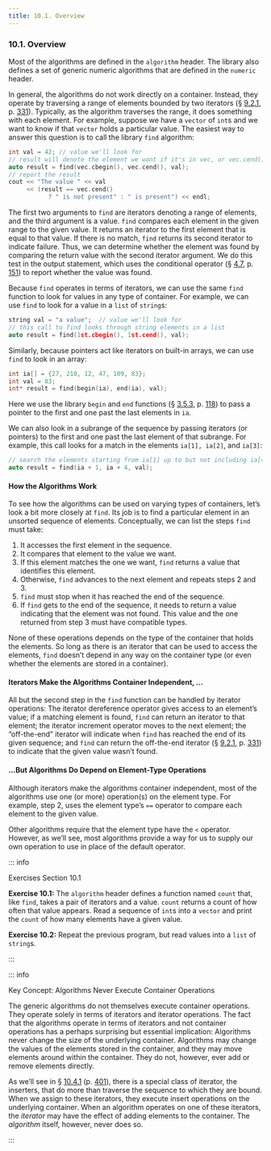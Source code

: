 ```yaml
---
title: 10.1. Overview
---
```


<h3 id="filepos2458324">10.1. Overview</h3>
<Badge type="info" text="Fundamental" />
<p>Most of the algorithms are defined in the <code>algorithm</code> header. The library also defines a set of generic numeric algorithms that are defined in the <code>numeric</code> header.</p>
<p>In general, the algorithms do not work directly on a container. Instead, they operate by traversing a range of elements bounded by two iterators (§ <a href="090-9.2._container_library_overview.html#filepos2196283">9.2.1</a>, p. <a href="090-9.2._container_library_overview.html#filepos2196283">331</a>). Typically, as the algorithm traverses the range, it does something with each element. For example, suppose we have a <code>vector</code> of <code>int</code>s and we want to know if that <code>vector</code> holds a particular value. The easiest way to answer this question is to call the library <code>find</code> algorithm:</p>

```c++
int val = 42; // value we'll look for
// result will denote the element we want if it's in vec, or vec.cend() if not
auto result = find(vec.cbegin(), vec.cend(), val);
// report the result
cout << "The value " << val
     << (result == vec.cend()
           ? " is not present" : " is present") << endl;
```

<p>The first two arguments to <code>find</code> are iterators denoting a range of elements, and the third argument is a value. <code>find</code> compares each element in the given range to the given value. It returns an iterator to the first element that is equal to that value. If there is no match, <code>find</code> returns its second iterator to indicate failure. Thus, we can determine whether the element was found by comparing the return value with the second iterator argument. We do this test in the output statement, which uses the conditional operator (§ <a href="045-4.7._the_conditional_operator.html#filepos1107527">4.7</a>, p. <a href="045-4.7._the_conditional_operator.html#filepos1107527">151</a>) to report whether the value was found.</p>
<p>Because <code>find</code> operates in terms of iterators, we can use the same <code>find</code> function to look for values in any type of container. For example, we can use <code>find</code> to look for a value in a <code>list</code> of <code>string</code>s:</p>

```c++
string val = "a value";  // value we'll look for
// this call to find looks through string elements in a list
auto result = find(1st.cbegin(), 1st.cend(), val);
```

<p>Similarly, because pointers act like iterators on built-in arrays, we can use <code>find</code> to look in an array:</p>
<p><a id="filepos2463522"></a></p>

```c++
int ia[] = {27, 210, 12, 47, 109, 83};
int val = 83;
int* result = find(begin(ia), end(ia), val);
```

<p>Here we use the library <code>begin</code> and <code>end</code> functions (§ <a href="034-3.5._arrays.html#filepos881970">3.5.3</a>, p. <a href="034-3.5._arrays.html#filepos881970">118</a>) to pass a pointer to the first and one past the last elements in <code>ia</code>.</p>
<p>We can also look in a subrange of the sequence by passing iterators (or pointers) to the first and one past the last element of that subrange. For example, this call looks for a match in the elements <code>ia[1], ia[2]</code>, and <code>ia[3]</code>:</p>

```c++
// search the elements starting from ia[1] up to but not including ia[4]
auto result = find(ia + 1, ia + 4, val);
```

<h4>How the Algorithms Work</h4>
<p>To see how the algorithms can be used on varying types of containers, let’s look a bit more closely at <code>find</code>. Its job is to find a particular element in an unsorted sequence of elements. Conceptually, we can list the steps <code>find</code> must take:</p>
<ol>
    <li>It accesses the first element in the sequence.</li>
    <li>It compares that element to the value we want.</li>
    <li>If this element matches the one we want, <code>find</code> returns a value that identifies this element.</li>
    <li>Otherwise, <code>find</code> advances to the next element and repeats steps 2 and 3.</li>
    <li><code>find</code> must stop when it has reached the end of the sequence.</li>
    <li>If <code>find</code> gets to the end of the sequence, it needs to return a value indicating that the element was not found. This value and the one returned from step 3 must have compatible types.</li>
</ol>
<p>None of these operations depends on the type of the container that holds the elements. So long as there is an iterator that can be used to access the elements, <code>find</code> doesn’t depend in any way on the container type (or even whether the elements are stored in a container).</p>
<h4>Iterators Make the Algorithms Container Independent, ...</h4>
<p>All but the second step in the <code>find</code> function can be handled by iterator operations: The iterator dereference operator gives access to an element’s value; if a matching element is found, <code>find</code> can return an iterator to that element; the iterator increment operator moves to the next element; the “off-the-end” iterator will indicate when <code>find</code> has reached the end of its given sequence; and <code>find</code> can return the off-the-end iterator (§ <a href="090-9.2._container_library_overview.html#filepos2196283">9.2.1</a>, p. <a href="090-9.2._container_library_overview.html#filepos2196283">331</a>) to indicate that the given value wasn’t found.</p>
<h4>...But Algorithms Do Depend on Element-Type Operations</h4>
<p>Although iterators make the algorithms container independent, most of the algorithms use one (or more) operation(s) on the element type. For example, step 2, uses the element type’s <code>==</code> operator to compare each element to the given value.</p>
<p><a id="filepos2469289"></a>Other algorithms require that the element type have the <code>&lt;</code> operator. However, as we’ll see, most algorithms provide a way for us to supply our own operation to use in place of the default operator.</p>

::: info
<p>Exercises Section 10.1</p>
<p><strong>Exercise 10.1:</strong> The <code>algorithm</code> header defines a function named <code>count</code> that, like <code>find</code>, takes a pair of iterators and a value. <code>count</code> returns a count of how often that value appears. Read a sequence of <code>int</code>s into a <code>vector</code> and print the <code>count</code> of how many elements have a given value.</p>
<p><strong>Exercise 10.2:</strong> Repeat the previous program, but read values into a <code>list</code> of <code>string</code>s.</p>
:::

::: info
<p>Key Concept: Algorithms Never Execute Container Operations</p>
<p>The generic algorithms do not themselves execute container operations. They operate solely in terms of iterators and iterator operations. The fact that the algorithms operate in terms of iterators and not container operations has a perhaps surprising but essential implication: Algorithms never change the size of the underlying container. Algorithms may change the values of the elements stored in the container, and they may move elements around within the container. They do not, however, ever add or remove elements directly.</p>
<p>As we’ll see in § <a href="101-10.4._revisiting_iterators.html#filepos2619592">10.4.1</a> (p. <a href="101-10.4._revisiting_iterators.html#filepos2619592">401</a>), there is a special class of iterator, the inserters, that do more than traverse the sequence to which they are bound. When we assign to these iterators, they execute insert operations on the underlying container. When an algorithm operates on one of these iterators, the <em>iterator</em> may have the effect of adding elements to the container. The <em>algorithm</em> itself, however, never does so.</p>
:::
